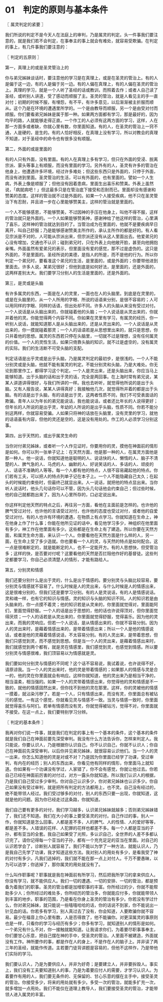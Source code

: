 # 01　判定的原则与基本条件



〖 属灵判定的紧要 〗

我们所说的判定不是今天人在法庭上的审判，乃是属灵的判定。头一件事我们要注意的，就是我们若不会判定，在事奉主的事上就会有难处，就容易受欺骗。在判定的事上，有几件事我们要注意的：



〖 判定的五原则 〗

第一，真理上的或是圣灵管治上的

你与弟兄姊妹谈话时，要注意他的学习是在真理上，或是在圣灵的管治上。有的人是偏于这一边，有的人是偏于另一边。有的人偏在真理上，有的人偏在圣灵的管治上。真理的学习，就是一个人听了圣经的话或教训，而照着去作；或者人自己读了圣经，或听别人讲道，受了感动而顺服了主。圣灵的管治，就是人看见主的手一直对付；初期的时候不服，有埋怨，有不平，有许多意见，以后渐渐被主折服而顺从。这个乃是在环境的遭遇里所学的。一个是由教导而顺服，另一个是由受对付而顺服。你们要看弟兄姊妹是属于那一种。如果两方面都有学习，那是最好的，因为均平的路，人就能够走得正直。一个作工的人必须有这两方面的学习，这样，人在那一方面多或者缺，你就心里有数，你里面知道。有的人，在圣灵的管治上一窍不通，人是硬的，是生的。有的人恰好相反，在真理上没有学习，所以对教会的真理不知道，对于圣经中的命令也有很多没有顺服。

第二，外面的或是里面的

有的人只有外面，没有里面。有的人在真理上多有学习，但只在外面的受浸、脱离宗派、蒙头等事上有顺服，而没有里面的学习。另外有的人，圣灵有许多的管治在他身上，他遭遇许多环境，经过许多难处；但这些东西只是外面的，只停于外面，而没有进到里面。圣灵管治的生活，可以有外面的，也有里面的。譬如一个人生病，外表上像是顺服了；但他没有因着患病，里面生出喜乐和赞美。外表上虽然说，「病就病吧！」但这最多只是在管治底下接受和忍耐而已。里面却没有感谢和赞美的态度。这样的管治就不过是外面的。如果一个人接受疾病，他不只在圣灵管治下有忍耐，并且进一步在心里能够赞美主，这样的管治就是里面的。

一个人不能够感恩，不能够赞美，不过因神的手压在他身上，叫他不得不服，这样的管治就只是外面的。一个人如果能够赞美神，感谢神给了他这样的管治，心里满了喜乐，这样神的管治就达到目的了。当管治成为在里面的，他就不是要疾病早日离开，叫自己舒服；乃是能够感谢赞美主所作的，承认主所作的都是好的。有人看见宗派是不对的，人可能从宗派出来，但宗派还没有从这人里面出去。他爱弟兄的心没有增加，交通也不认识；碰到弟兄时，只在外表上向他敞开脸，甚至向他拥抱亲嘴。外面虽然有爱弟兄的表示，但里面没有爱的感觉，那不过是虚伪的。这只是外面的，不是里面的。圣经所说的美德，是指人的所是，而不是他的行为。所以你判定一个弟兄时，要看准这个弟兄的生活，是里面的，或是外面的；你要带他进到里面去。许多人说，某弟兄很好；但他到底是如何好法，是里面的，还是外面的，这两样差别太大。我们要学习分别人的生活是里面的，还是外面的。

第三，是灵或是头脑

有许多属灵的东西，一面是在人的灵里，一面也在人的头脑里。到底是在灵里的，或是在头脑里的，从一个人所用的字眼、所说的话语来分别，是很不容易的；人可以用同样的字眼、同样的话语，但出处却不同。许多人的头脑从来没有受过对付。一个人说话是从头脑出来的，你就碰着他的头脑；一个人说话是从灵出来的，你就并着他的灵。你能觉得两个内容不同。你如果在灵里有学习，有属灵的经历，你一听别人说话，就能知道那人是从头脑出来的，还是从灵出来的。一个人说话是从灵出来的，你一摸就碰着那灵；一个人的话语若是从思想里出来的，就只是思想，你只并着他的思想。属灵的东西若只停在头脑里，一切就不过是理想，没有任何属灵的价值。一个人的灵性生活，如果只倚靠头脑的知识，就不过是虚空的，没有属灵的实际。我们的生活断不可受头脑的支配。

判定话语是出乎灵或是出乎头脑，乃是属灵判定的最初步，是很浅的。一个人不能分别灵或是头脑，他就不能有属灵的判定。不能分别灵和头脑，乃是大难处。你无论到那里作工，都得学习这个判定。一个人是灵出来，还是头脑出来，你应当马上能够知道。出于头脑的话和出于灵的话，完全是两回事。在上海时常有弟兄说，某某人讲道讲得很好，与我们所讲的一样。我也去听听，就觉得他所说的是出于头脑。又有人报告说，某某人讲得真好；我接触他几次，就觉得所并着的都是出于头脑。有的话是出于头脑，有的话是出于灵，这两者性质不同，我们不可受表面话的欺骗。青年人以为年长的弟兄能说话，我也能说话，或者还比年长的人说得更好；但年长的人所说的是出乎灵，年幼的人所说的是出乎头脑，性质不同。你若不能分别这两样，你就容易受骗。人如果只将神的话放在头脑里，没有灵里的学习，就他的话语虽有内容，但他的灵还是空的，这是没有用处的。作工的人必须学习分别这事。

第四，出乎天然的，或出乎属灵生命的

当你对付弟兄姊妹，或者听一个人作见证时，你要用你的灵，摸他在神面前的情形是如何。你可以列一张单子记上：在天然方面，他是那一种的人，在属灵方面他是那一种人。他一说话，你就知道他是聪明的人、说话快的人、懒惰的人、脑子不清楚的人、脾气急的人、马虎的人、幽默的人、好说笑话的人、多话的人、顽皮的人、话语不准确的人等等。每一个人都有他的特点，人很不容易藏起他的特点。你们若有工夫，可以把人的特点列单子记在本子上。一个人不能隐藏自己太久；在起头的时候能约束些时，但最终己就显出来。人一说话，就把他的特点显出来。当你听人说话时，他头几句话你可以不管，因为头几句话他会约束自己；但过些时候，他的自己就都跑出来了。因为人心里所存的，口必定说出来。

你这样判定他天然的特点之后，再往另一方面，看他在主面前是怎样的。也许他的脾气受过对付，也许他的言语受过对付，也许他的态度也受过对付，或者他的自爱受过对付。有的人也许有环境的遭遇，在物质上有点学习。你就知道在生命上，神在他身上作了什么事；你能在他所见证的话中，看见他学习多少，神组织在他里面有多少，神工作在他里面有多少。这些都是在生命上有了建造。所以你要在天然方面，和属灵生命方面，来认识一个人。你要看他在天然方面是什么样的人，另一面，在生命上受了多少造就。你也要看一个人的灵，与天然的特点是如何配合。这一点是很难断定的，就是能断定的人，也不一定能开方。有的人思想快，但受管治多；这样的快，是否要对付呢？这要看他的天然是否拦阻他作好的基督徒。这些判定都要学习，你自己必须清楚人的情形，才能有路给人。

第五，分别灵和情感

我们还要分别什么是出于灵的，什么是出于情感的。要分别灵与头脑比较容易，要分别灵与情感就不容易了。什么时候是人的灵出来，与什么时候是人的情感出来，这是很难分别的，但我们还是要学习分别。有的人是灵说话，有的人是情感说话。灵和魂一样，也有它的知识与情感。灵的知识与头脑的知识不同。人的知识若是由头脑来的，你一点摸不着灵；他的知识若是从灵来的，你里面就觉得对，里面能阿们，里面觉得舒服。一个人的话是出于思想的，他的话也许说得顶对，但你里面觉得厌烦；一个人的话若是从灵出来的，你里面就觉得舒服，觉得喜乐。因为他的灵出来，而我的灵响应。但若一个人说话，是从情感出来的，你就不容易分别。因为人的灵出来时，是藉着情感出来的，是带着情感出来；所以一个人是他的情感说话，或者是他的灵藉着情感说话，不太容易分别。有的人灵出来，是带着思想，但我们只感觉到灵，而不感觉到思想。但是当一个人的灵出来，是藉着情感出来时，我们就感觉到两个都有，就是灵在情感里，我们感觉到灵，也感觉到情感。所以要分别灵与情感很难，我们顶容易以为情感就是灵。

我们要如何分别灵与情感的不同呢？这个话不容易说，我试着说，也许说得不好，请原谅我。当一个人的灵出来时，他的灵是带着情感的；如果那人的情感与灵是合一的，他的灵在你里面就会有响应。这样你就知道，他的灵出来乃是相当干净的，相当温柔，相当强的。如果一个人的灵带着情感出来，你觉得他的灵和情感是不一致的，就他的情感固然出来，但你找不到他的灵在那里。这样，你的灵被他的情感一摸着，就沾染污秽了。若是一个人，只有情感出来，而没有灵，你里面总有被玷污的感觉。一有这个感觉，你就看见灵与情感不一致。当灵与情感一致时，你里面就觉得喜乐与阿们。若单有情感而没有灵，你就觉得被玷污，觉得不对，你里面就不接受。在这一点上，我们要特别学习分辨。



〖 判定的基本条件 〗

我再对你们说一件事，就是我们在判定的事上有一个基本的条件，这个基本的条件就是我们自己在神面前要先深受审判。我没有什么方法告诉你，怎样来判定人。我只能说，你要认识人，乃是根据你认识自己。你不认识自己，你就不认识人；你自己在神面前先深受审判，以后你并见弟兄姊妹，就很容易认识他们。当一个人的灵一出来，你怎么知道他的灵是对或不对？乃是因为你里面已经学了功课，受过审判，有内在的经历；别人的东西出来，你看见他有同样的情形，你里面马上就知道。你如果有一个功课没有学过，人家错了，你不会有感觉，你就让他过去。你若自己已经在神面前厉害的对付过，对方一露头你就知道。所以我们认识人的根据，乃是我们自己受过多少审判。你对自己认识多少，你对弟兄姊妹也认识多少。你自己如果没有受过审判，就是把所有判定的方法都用上，也不灵。自己没有经过的，绝不能带领人经过。我们受过够多的对付，别人的东西只要一出现，你就知道，这就是他的问题。因为你已经走过这条路，你就知道。

我们自己要有更多的对付，我们学习越多，认识弟兄姊妹就越多；否则弟兄姊妹错了，我们还不知道。我们在大小的事上要受圣灵的对付。自己作过的事，别人一作，你就知道是怎么回事。人都是差不多，人的脾气、人的性情、人的爱好等等，都是差不多。人错误的花样、人犯罪的花样也都差不多。每一个人都是亚当的子孙，都有亚当的全套。我自己如果受了光照，多认识自己，全世界的人差不多都认识完了。请你记得每一个亚当的子孙，都有一个充充足足的亚当在里面。对自己的认识若学会了，诊断别人就容易了。我们不能以为学了一种方法，就能认识人，乃是我自己先学了功课，我才知道这些方法。我对别人的用处有多少，是看我受了神的对付有多少。凡我们逃掉的，我们就不能在那一点上对付人。千万不要愚昧，以为可以逃学；你逃掉了，那你属灵的用处就没有了。

什么叫作职事呢？职事就是我在神面前有所学习，然后把我所学习的拿来供应人。你没有学习，就不能供应人。我们一切的遭遇、一切的安排、一切的管治，都是预备为着我们的职事。圣灵的管治都是加增职事的丰富。你所经过的少，你就不能帮助多少人；你所经过的难处多，你所经历的管治多，你就能应付多，你就能带领人到丰富的地步。职事的范围，乃是看在你身上圣灵的管治有多少。你若没有学过什么，你对弟兄姊妹，就只能说一些嘻嘻哈哈的话，你的话说不到家，你不能说出一针见血的话。你若多有学习，别人真过去了没有，你会知道，人要欺骗你就不容易。最少在福音上你心里有数，人是否得救了，他不能骗你。对更深属灵的事原则也是一样，只看你的学习与经历有多少；你多有学习，就知道别人的情形是如何。一个弟兄有什么不对，你一接触就能知道。让我请求你们，为着要尽职事事奉主，你们要甘心乐意，把自己摆在神的手中，受圣灵的管治。人里面不被建造，外面就没有工作。神所要作的事，都是作在人的身上，不是作在人的脑子上。并非读了两三年的圣经，就能作传道。主若要门徒背讲题是容易的，但他不这样作，乃是带他们实际的学习。

我们要认识人，乃是为要供应人，并非为好奇；是要建立人，并非要拆毁人。事实上，我们没有工夫要知道别人的事，乃是为着要应付人的需要，才学习认识人。为着要作有用的人，我们要无条件的、无保留的、甘心乐意的摆在主手中，接受圣灵的管治。你接受多少，将来的用处就有多少。多受一次的管治，就能多扩充一次，就多增加一点用处。我们不能仅在道理上教导人，我们要接受圣灵的管治，才能带领人进入属灵的丰富。

